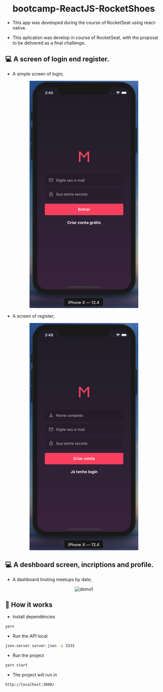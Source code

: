 <h1 align="center">bootcamp-ReactJS-RocketShoes</h1>

 - This app was developed during the course of RocketSeat using react-native.

 - This aplication was develop in course of RocketSeat, with the proposal to be delivered as a final challenge.

## 💻  A screen of login end register.

 - A simple screen of login;

<p align="center">
<img src="./demo/demo1.png" alt="demo1" title="demo1">
</p>

 - A screen of register;

<p align="center">
<img src="./demo/demo2.png" alt="demo1" title="demo1">
</p>


## 💻  A deshboard screen, incriptions and profile.

- A dashboard linsting meetups by date;

<p align="center">
<img src="./demo/demo2.gif" alt="demo1" title="demo1">
</p>


## 🎩 How it works

 - Install dependêncies
```sh
yarn
```
 - Run the API local
```sh
json-server server.json -p 3333
```
 - Run the project
```sh
yarn start
```
 - The project will run in
```sh
http://localhost:3000/
```
